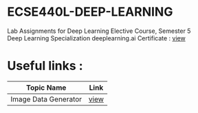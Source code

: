# ECSE440L-DEEP-LEARNING
Lab Assignments for Deep Learning Elective Course, Semester 5 <br>
Deep Learning Specialization deeplearning.ai Certificate : [view](https://www.coursera.org/account/accomplishments/specialization/QDAWEB4MADJC?utm_source=link&utm_medium=certificate&utm_content=cert_image&utm_campaign=sharing_cta&utm_product=s12n) 

# Useful links : 

Topic Name | Link |
------------|------|
Image Data Generator | [view](https://blog.keras.io/building-powerful-image-classification-models-using-very-little-data.html) |
